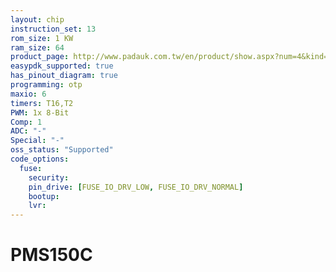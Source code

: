 ```yaml
---
layout: chip
instruction_set: 13
rom_size: 1 KW
ram_size: 64
product_page: http://www.padauk.com.tw/en/product/show.aspx?num=4&kind=41
easypdk_supported: true
has_pinout_diagram: true
programming: otp
maxio: 6
timers: T16,T2
PWM: 1x 8-Bit
Comp: 1
ADC: "-"
Special: "-"
oss_status: "Supported"
code_options:
  fuse:
    security:
    pin_drive: [FUSE_IO_DRV_LOW, FUSE_IO_DRV_NORMAL]
    bootup:
    lvr:
---
```


# PMS150C
